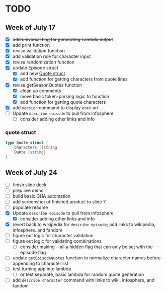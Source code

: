 # TODO

## Week of July 17

- [x] ~~add universal flag for generating Lambda output~~
- [x] add print function
- [x] revise validation function
- [x] add validation rule for character input
- [x] revise randomization function
- [x] update Episode struct
  - [x] add new [Quote struct](#quote-struct)
  - [x] add function for getting characters from quote lines
- [x] revise getSeasonQuotes function
  - [x] clean up comments
  - [x] move basic token-parsing logic to function
  - [x] add function for getting quote characters
- [x] add `version` command to display ascii art
- [ ] Update `describe episode` to pull from Infosphere
  - [ ] consider adding other links and info

### quote struct

```go
type Quote struct {
    Characters []string
    Quote [string]
}
```

## Week of July 24

- [ ] finish slide deck
- [ ] prep live demo
- [ ] build basic GHA automation
- [ ] add screenshot of finished product to slide 7
- [ ] populate readme
- [x] Update `describe episode` to pull from Infosphere
  - [x] consider adding other links and info
- [x] revert back to wikipedia for `describe episode`; add links to wikipedia, infosphere. and fandom
- [ ] figure out logic for character validation
- [ ] figure out logic for validating combinations
  - [ ] consider making --all a hidden flag that can only be set with the episode flag
- [ ] update `getEpisodeQuotes` function to normalize character names before appending to character list
- [ ] test turning app into lambda
  - [ ] or test separate, basic lambda for random quote generation
- [ ] add `describe character` command with links to wiki, infosphere, and fandom
